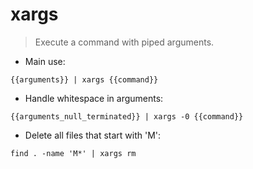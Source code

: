 # xargs

> Execute a command with piped arguments.

- Main use:

`{{arguments}} | xargs {{command}}`

- Handle whitespace in arguments:

`{{arguments_null_terminated}} | xargs -0 {{command}}`

- Delete all files that start with 'M':

`find . -name 'M*' | xargs rm`
